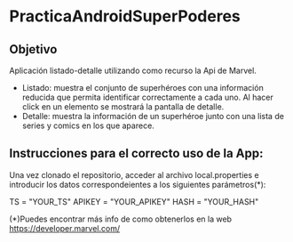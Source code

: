 # PracticaAndroidSuperPoderes

## Objetivo
Aplicación listado-detalle utilizando como recurso la Api de Marvel.

- Listado: muestra el conjunto de superhéroes con una información reducida
que permita identificar correctamente a cada uno. Al hacer click en un
elemento se mostrará la pantalla de detalle.
- Detalle: muestra la información de un superhéroe junto con una lista de series y comics en los que aparece.

## Instrucciones para el correcto uso de la App:

Una vez clonado el repositorio, acceder al archivo local.properties e introducir los datos correspondeientes a los siguientes
parámetros(*):

TS = "YOUR_TS"
APIKEY = "YOUR_APIKEY"
HASH = "YOUR_HASH"

(*)Puedes encontrar más info de como obtenerlos en la web https://developer.marvel.com/
